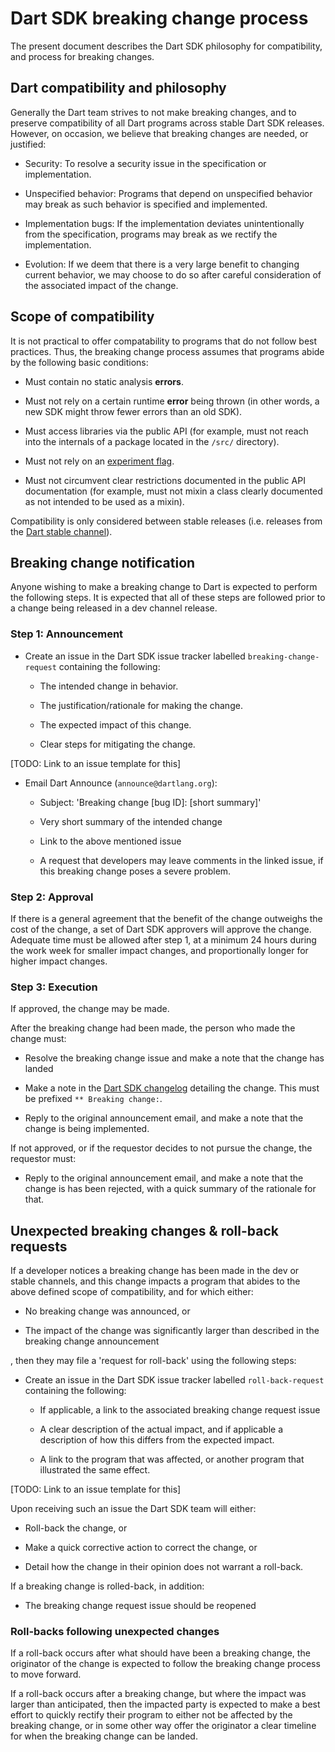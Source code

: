# Dart SDK breaking change process

The present document describes the Dart SDK philosophy for compatibility, and
process for breaking changes.

## Dart compatibility and philosophy

Generally the Dart team strives to not make breaking changes, and to preserve
compatibility of all Dart programs across stable Dart SDK releases. However, on
occasion, we believe that breaking changes are needed, or justified:

* Security: To resolve a security issue in the specification or implementation.

* Unspecified behavior: Programs that depend on unspecified behavior may break
  as such behavior is specified and implemented.

* Implementation bugs: If the implementation deviates unintentionally from the
  specification, programs may break as we rectify the implementation.

* Evolution: If we deem that there is a very large benefit to changing current
  behavior, we may choose to do so after careful consideration of the associated
  impact of the change.

## Scope of compatibility

It is not practical to offer compatability to programs that do not follow
best practices. Thus, the breaking change process assumes that programs
abide by the following basic conditions:

* Must contain no static analysis **errors**.

* Must not rely on a certain runtime **error** being thrown (in other words, 
  a new SDK might throw fewer errors than an old SDK).

* Must access libraries via the public API (for example, must not reach into
  the internals of a package located in the `/src/` directory).

* Must not rely on an [experiment flag](flags.md).

* Must not circumvent clear restrictions documented in the public API
  documentation (for example, must not mixin a class clearly documented as
  not intended to be used as a mixin).

Compatibility is only considered between stable releases (i.e. releases from the
[Dart stable
channel](https://www.dartlang.org/tools/sdk/archive#stable-channel)).

## Breaking change notification

Anyone wishing to make a breaking change to Dart is expected to perform the
following steps.  It is expected that all of these steps are followed prior
to a change being released in a dev channel release.

### Step 1: Announcement

* Create an issue in the Dart SDK issue tracker labelled
  `breaking-change-request` containing the following:

  * The intended change in behavior.

  * The justification/rationale for making the change.

  * The expected impact of this change.

  * Clear steps for mitigating the change.

[TODO: Link to an issue template for this]

* Email Dart Announce (`announce@dartlang.org`):

  * Subject: 'Breaking change [bug ID]: [short summary]'

  * Very short summary of the intended change

  * Link to the above mentioned issue

  * A request that developers may leave comments in the linked issue, if this
    breaking change poses a severe problem.

### Step 2: Approval

If there is a general agreement that the benefit of the change outweighs the
cost of the change, a set of Dart SDK approvers will approve the change.
Adequate time must be allowed after step 1, at a minimum 24 hours during the
work week for smaller impact changes, and proportionally longer for higher
impact changes.
### Step 3: Execution

If approved, the change may be made.

After the breaking change had been made, the person who made the change must:

* Resolve the breaking change issue and make a note that the change has landed

* Make a note in the [Dart SDK changelog](`changelog.md`) detailing the change.
  This must be prefixed `** Breaking change:`.

* Reply to the original announcement email, and make a note that the change is
  being implemented.

If not approved, or if the requestor decides to not pursue the change, the
requestor must:

* Reply to the original announcement email, and make a note that the change is
  has been rejected, with a quick summary of the rationale for that.
## Unexpected breaking changes & roll-back requests

If a developer notices a breaking change has been made in the dev or stable
channels, and this change impacts a program that abides to the above defined
scope of compatibility, and for which either:

  * No breaking change was announced, or

  * The impact of the change was significantly larger than described in the
    breaking change announcement

, then they may file a 'request for roll-back' using the following steps:

* Create an issue in the Dart SDK issue tracker labelled
  `roll-back-request` containing the following:

  * If applicable, a link to the associated breaking change request issue

  * A clear description of the actual impact, and if applicable a description of
    how this differs from the expected impact.

  * A link to the program that was affected, or another program that illustrated
    the same effect.

[TODO: Link to an issue template for this]

Upon receiving such an issue the Dart SDK team will either:

  * Roll-back the change, or

  * Make a quick corrective action to correct the change, or

  * Detail how the change in their opinion does not warrant a roll-back.

If a breaking change is rolled-back, in addition:

  * The breaking change request issue should be reopened

### Roll-backs following unexpected changes

If a roll-back occurs after what should have been a breaking change, the
originator of the change is expected to follow the breaking change process to
move forward.

If a roll-back occurs after a breaking change, but where the impact was larger
than anticipated, then the impacted party is expected to make a best effort to
quickly rectify their program to either not be affected by the breaking change,
or in some other way offer the originator a clear timeline for when the breaking
change can be landed.

